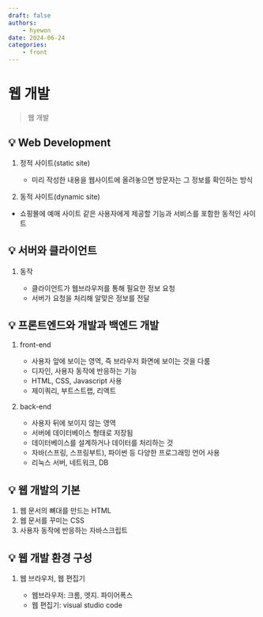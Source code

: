 ```yaml
---
draft: false
authors:
    - hyewon
date: 2024-06-24
categories:
    - front
---
```


# 웹 개발

> 웹 개발

<!-- more -->

## 💡 Web Development

1. 정적 사이트(static site)

    - 미리 작성한 내용을 웹사이트에 올려놓으면 방문자는 그 정보를 확인하는 방식

2. 동적 사이트(dynamic site)

-   쇼핑몰에 예매 사이트 같은 사용자에게 제공할 기능과 서비스를 포함한 동적인 사이트

## 💡 서버와 클라이언트

1. 동작

    - 클라이언트가 웹브라우저를 통해 필요한 정보 요청
    - 서버가 요청을 처리해 알맞은 정보를 전달

## 💡 프론트엔드와 개발과 백엔드 개발

1. front-end

    - 사용자 앞에 보이는 영역, 즉 브라우저 화면에 보이는 것을 다룸
    - 디자인, 사용자 동작에 반응하는 기능
    - HTML, CSS, Javascript 사용
    - 제이쿼리, 부트스트랩, 리액트

2. back-end

    - 사용자 뒤에 보이지 않는 영역
    - 서버에 데이터베이스 형태로 저장됨
    - 데이터베이스를 설계하거나 데이터를 처리하는 것
    - 자바(스프링, 스프링부트), 파이썬 등 다양한 프로그래밍 언어 사용
    - 리눅스 서버, 네트워크, DB

## 💡 웹 개발의 기본

1. 웹 문서의 뼈대를 만드는 HTML
2. 웹 문서를 꾸미는 CSS
3. 사용자 동작에 반응하는 자바스크립트

## 💡 웹 개발 환경 구성

1. 웹 브라우저, 웹 편집기

    - 웹브라우저: 크롬, 엣지. 파이어폭스
    - 웹 편집기: visual studio code
